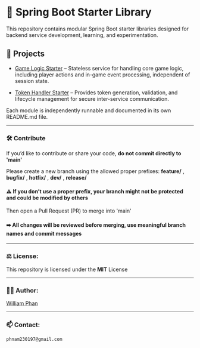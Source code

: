# 🔧 Spring Boot Starter Library

This repository contains modular Spring Boot starter libraries designed for backend service development, learning, and experimentation.

## 📁 Projects

- [Game Logic Starter](starter-algorithm) – Stateless service for handling core game logic, including player actions and in-game event processing, independent of session state.

- [Token Handler Starter](./starter-token) – Provides token generation, validation, and lifecycle management for secure inter-service communication.
  
Each module is independently runnable and documented in its own README.md file.

---

### 🛠 Contribute

If you’d like to contribute or share your code, **do not commit directly to 'main'**

Please create a new branch using the allowed proper prefixes: **feature/** , **bugfix/** , **hotfix/** , **dev/** , **release/**

#### ⚠️ If you don’t use a proper prefix, your branch might not be protected and could be modified by others

Then open a Pull Request (PR) to merge into 'main'

#### ➡️ All changes will be reviewed before merging, use meaningful branch names and commit messages

---

### ⚖️ License:
This repository is licensed under the **MIT** License

---

### 🧑‍💻 Author:
[William Phan](https://github.com/phnam2301)

---

### 📫 Contact:
`phnam230197@gmail.com`
